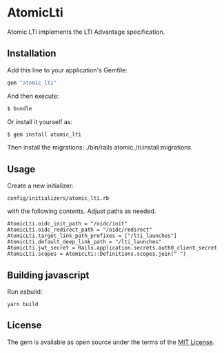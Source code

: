 # AtomicLti
Atomic LTI implements the LTI Advantage specification.

## Installation
Add this line to your application's Gemfile:

```ruby
gem "atomic_lti"
```

And then execute:
```bash
$ bundle
```

Or install it yourself as:
```bash
$ gem install atomic_lti
```

Then install the migrations:
./bin/rails atomic_lti:install:migrations

## Usage
Create a new initializer:
  ```
  config/initializers/atomic_lti.rb
  ```

with the following contents. Adjust paths as needed.

  ```
  AtomicLti.oidc_init_path = "/oidc/init"
  AtomicLti.oidc_redirect_path = "/oidc/redirect"
  AtomicLti.target_link_path_prefixes = ["/lti_launches"]
  AtomicLti.default_deep_link_path = "/lti_launches"
  AtomicLti.jwt_secret = Rails.application.secrets.auth0_client_secret
  AtomicLti.scopes = AtomicLti::Definitions.scopes.join(" ")
  ```

## Building javascript
Run esbuild:
  ```
  yarn build
  ```

## License
The gem is available as open source under the terms of the [MIT License](https://opensource.org/licenses/MIT).
